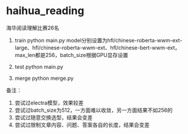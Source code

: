 # haihua_reading
海华阅读理解比赛26名

1. train
python main.py
model分别设置为hfl/chinese-roberta-wwm-ext-large、hfl/chinese-roberta-wwm-ext、hfl/chinese-bert-wwm-ext，max_len都是256，batch_size根据GPU显存设置

2. test
python main.py

3. merge
python merge.py

备注：
1. 尝试过electra模型，效果较差
2. 尝试过batch_size为512，一方面难以收敛，另一方面结果不如256的
3. 尝试过随意交换选型，结果会变差
4. 尝试过限制文章内容、问题、答案各自的长度，结果会变差
